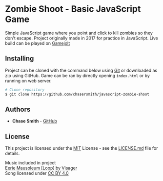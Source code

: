 # Zombie Shoot - Basic JavaScript Game

Simple JavaScript game where you point and click to kill zombies so they don't escape. Project originally made in 2017 for practice in JavaScript. Live build can be played on [Gamejolt](https://gamejolt.com/games/zombieshoot/225808)

## Installing

Project can be cloned with the command below using [Git](https://git-scm.com) or downloaded as zip using GitHub. Game can be ran by directly opening `index.html` or by running on web server.

```bash
# Clone repository
$ git clone https://github.com/chasersmith/javascript-zombie-shoot
```

## Authors

  - **Chase Smith** -
    [GitHub](https://github.com/chasersmith)

## License

This project is licensed under the [MIT](https://mit-license.org/) License - see the [LICENSE.md](LICENSE.md) file for
details.<br>

Music included in project<br>
[Eerie Mausoleum [Loop] by Visager](https://freemusicarchive.org/music/Visager/Songs_From_An_Unmade_World_2/Visager_-_Songs_From_An_Unmade_World_2_-_29_Eerie_Mausoleum_-Loop-)<br>
Song licensed under [CC BY 4.0](https://creativecommons.org/licenses/by/4.0/)
